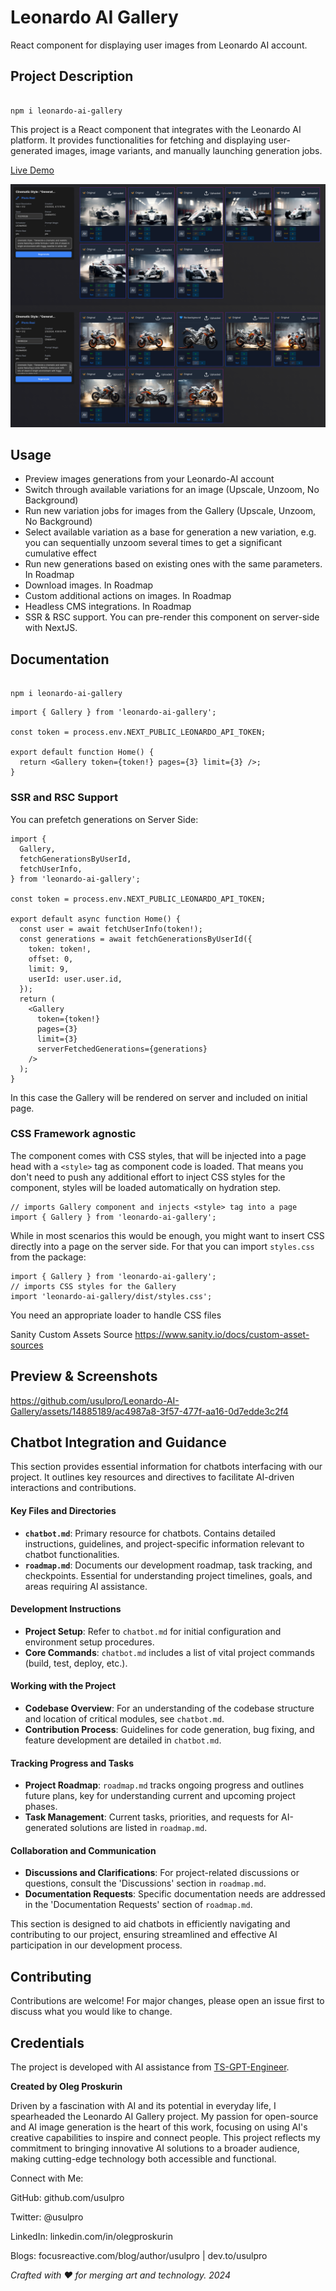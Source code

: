 # Leonardo AI Gallery

React component for displaying user images from Leonardo AI account.

## Project Description

```console

npm i leonardo-ai-gallery

```

This project is a React component that integrates with the Leonardo AI platform. It provides functionalities for fetching and displaying user-generated images, image variants, and manually launching generation jobs.

[Live Demo](https://leonardo-ai-gallery-playground.vercel.app/)

![Screenshot](/docs/gallery-screenshot1.png)

## Usage

- Preview images generations from your Leonardo-AI account
- Switch through available variations for an image (Upscale, Unzoom, No Background)
- Run new variation jobs for images from the Gallery (Upscale, Unzoom, No Background)
- Select available variation as a base for generation a new variation, e.g. you can sequentially unzoom several times to get a significant cumulative effect
- Run new generations based on existing ones with the same parameters. In Roadmap
- Download images. In Roadmap
- Custom additional actions on images. In Roadmap
- Headless CMS integrations. In Roadmap
- SSR & RSC support. You can pre-render this component on server-side with NextJS.


## Documentation

```console

npm i leonardo-ai-gallery

```

```tsx
import { Gallery } from 'leonardo-ai-gallery';

const token = process.env.NEXT_PUBLIC_LEONARDO_API_TOKEN;

export default function Home() {
  return <Gallery token={token!} pages={3} limit={3} />;
}
```

### SSR and RSC Support

You can prefetch generations on Server Side:

```tsx
import {
  Gallery,
  fetchGenerationsByUserId,
  fetchUserInfo,
} from 'leonardo-ai-gallery';

const token = process.env.NEXT_PUBLIC_LEONARDO_API_TOKEN;

export default async function Home() {
  const user = await fetchUserInfo(token!);
  const generations = await fetchGenerationsByUserId({
    token: token!,
    offset: 0,
    limit: 9,
    userId: user.user.id,
  });
  return (
    <Gallery
      token={token!}
      pages={3}
      limit={3}
      serverFetchedGenerations={generations}
    />
  );
}
```

In this case the Gallery will be rendered on server and included on initial page.

### CSS Framework agnostic

The component comes with CSS styles, that will be injected into a page head with a `<style>` tag as component code is loaded. That means you don't need to push any additional effort to inject CSS styles for the component, styles will be loaded automatically on hydration step.

```tsx
// imports Gallery component and injects <style> tag into a page
import { Gallery } from 'leonardo-ai-gallery';
```

While in most scenarios this would be enough, you might want to insert CSS directly into a page on the server side. For that you can import `styles.css` from the package:

```tsx
import { Gallery } from 'leonardo-ai-gallery';
// imports CSS styles for the Gallery
import 'leonardo-ai-gallery/dist/styles.css';
```

You need an appropriate loader to handle CSS files

Sanity Custom Assets Source https://www.sanity.io/docs/custom-asset-sources

## Preview & Screenshots

https://github.com/usulpro/Leonardo-AI-Gallery/assets/14885189/ac4987a8-3f57-477f-aa16-0d7edde3c2f4

## Chatbot Integration and Guidance

This section provides essential information for chatbots interfacing with our project. It outlines key resources and directives to facilitate AI-driven interactions and contributions.

#### Key Files and Directories

- **`chatbot.md`**: Primary resource for chatbots. Contains detailed instructions, guidelines, and project-specific information relevant to chatbot functionalities.
- **`roadmap.md`**: Documents our development roadmap, task tracking, and checkpoints. Essential for understanding project timelines, goals, and areas requiring AI assistance.

#### Development Instructions

- **Project Setup**: Refer to `chatbot.md` for initial configuration and environment setup procedures.
- **Core Commands**: `chatbot.md` includes a list of vital project commands (build, test, deploy, etc.).

#### Working with the Project

- **Codebase Overview**: For an understanding of the codebase structure and location of critical modules, see `chatbot.md`.
- **Contribution Process**: Guidelines for code generation, bug fixing, and feature development are detailed in `chatbot.md`.

#### Tracking Progress and Tasks

- **Project Roadmap**: `roadmap.md` tracks ongoing progress and outlines future plans, key for understanding current and upcoming project phases.
- **Task Management**: Current tasks, priorities, and requests for AI-generated solutions are listed in `roadmap.md`.

#### Collaboration and Communication

- **Discussions and Clarifications**: For project-related discussions or questions, consult the 'Discussions' section in `roadmap.md`.
- **Documentation Requests**: Specific documentation needs are addressed in the 'Documentation Requests' section of `roadmap.md`.

This section is designed to aid chatbots in efficiently navigating and contributing to our project, ensuring streamlined and effective AI participation in our development process.

## Contributing

Contributions are welcome! For major changes, please open an issue first to discuss what you would like to change.

## Credentials

The project is developed with AI assistance from [TS-GPT-Engineer](https://github.com/usulpro/TS-GPT-Engineer).

**Created by Oleg Proskurin**

Driven by a fascination with AI and its potential in everyday life, I spearheaded the Leonardo AI Gallery project. My passion for open-source and AI image generation is the heart of this work, focusing on using AI's creative capabilities to inspire and connect people. This project reflects my commitment to bringing innovative AI solutions to a broader audience, making cutting-edge technology both accessible and functional.

Connect with Me:

GitHub: github.com/usulpro

Twitter: @usulpro

LinkedIn: linkedin.com/in/olegproskurin

Blogs: focusreactive.com/blog/author/usulpro | dev.to/usulpro

_Crafted with ❤ for merging art and technology. 2024_
